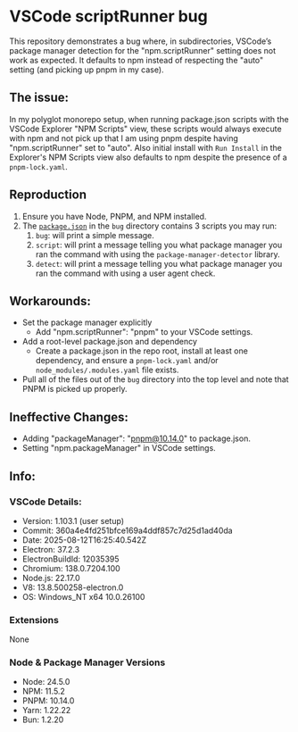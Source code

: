 # VSCode scriptRunner bug

This repository demonstrates a bug where, in subdirectories, VSCode’s package manager detection for the "npm.scriptRunner" setting does not work as expected. It defaults to npm instead of respecting the "auto" setting (and picking up pnpm in my case).

## The issue:
In my polyglot monorepo setup, when running package.json scripts with the VSCode Explorer "NPM Scripts" view, these scripts would always execute with npm and not pick up that I am using pnpm despite having "npm.scriptRunner" set to "auto". Also initial install with `Run Install` in the Explorer's NPM Scripts view also defaults to npm despite the presence of a `pnpm-lock.yaml`.

## Reproduction
1. Ensure you have Node, PNPM, and NPM installed.
2. The [`package.json`](./bug/package.json) in the `bug` directory contains 3 scripts you may run:
    1. `bug`: will print a simple message.
    2. `script`: will print a message telling you what package manager you ran the command with using the `package-manager-detector` library.
    3. `detect`: will print a message telling you what package manager you ran the command with using a user agent check.


## Workarounds:
- Set the package manager explicitly
  - Add "npm.scriptRunner": "pnpm" to your VSCode settings.
- Add a root-level package.json and dependency
  - Create a package.json in the repo root, install at least one dependency, and ensure a `pnpm-lock.yaml` and/or `node_modules/.modules.yaml` file exists.
- Pull all of the files out of the `bug` directory into the top level and note that PNPM is picked up properly.

## Ineffective Changes:
- Adding "packageManager": "pnpm@10.14.0" to package.json.
- Setting "npm.packageManager" in VSCode settings.

## Info:

### VSCode Details:
- Version: 1.103.1 (user setup)
- Commit: 360a4e4fd251bfce169a4ddf857c7d25d1ad40da
- Date: 2025-08-12T16:25:40.542Z
- Electron: 37.2.3
- ElectronBuildId: 12035395
- Chromium: 138.0.7204.100
- Node.js: 22.17.0
- V8: 13.8.500258-electron.0
- OS: Windows_NT x64 10.0.26100

### Extensions
None

### Node & Package Manager Versions
- Node: 24.5.0
- NPM: 11.5.2
- PNPM: 10.14.0
- Yarn: 1.22.22
- Bun: 1.2.20